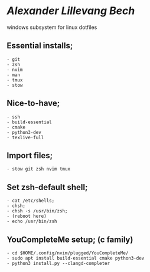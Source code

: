 # *Alexander Lillevang Bech*
windows subsystem for linux dotfiles

## Essential installs;
	- git
	- zsh
	- nvim
	- man
	- tmux
	- stow

## Nice-to-have;
	- ssh
	- build-essential
	- cmake
	- python3-dev
	- texlive-full 

## Import files;
	- stow git zsh nvim tmux

## Set zsh-default shell;
	- cat /etc/shells;
	- chsh;
	- chsh -s /usr/bin/zsh;
	- (reboot here)
	- echo /usr/bin/zsh

## YouCompleteMe setup; (c family)
	- cd $HOME/.config/nvim/plugged/YouCompleteMe/
	- sudo apt install build-essential cmake python3-dev
	- python3 install.py --clangd-completer
